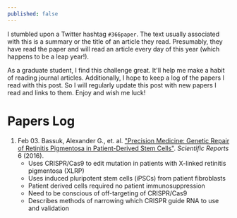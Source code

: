 ```yaml
---
published: false
---
```


I stumbled upon a Twitter hashtag `#366paper`. The text usually associated with
this is a summary or the title of an article they read. Presumably, they have
read the paper and will read an article every day of this year (which happens to
be a leap year!).

As a graduate student, I find this challenge great. It'll help me make a habit
of reading journal articles. Additionally, I hope to keep a log of the papers I
read with this post. So I will regularly update this post with new papers I read
and links to them. Enjoy and wish me luck!

# Papers Log

1. Feb 03. Bassuk, Alexander G., et. al. ["Precision Medicine: Genetic Repair of
   Retinitis Pigmentosa in Patient-Derived Stem Cells"][feb03bassuk].
   *Scientific Reports* 6 (2016).
    - Uses CRISPR/Cas9 to edit mutation in patients with X-linked retinitis
      pigmentosa (XLRP)
    - Uses induced pluripotent stem cells (iPSCs) from patient fibroblasts
    - Patient derived cells required no patient immunosuppression
    - Need to be conscious of off-targeting of CRISPR/Cas9
    - Describes methods of narrowing which CRISPR guide RNA to use and validation

[feb03bassuk]: http://www.nature.com/articles/srep19969
